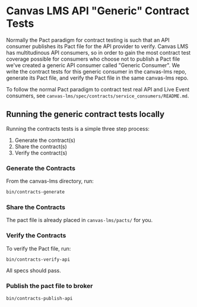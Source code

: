 # Canvas LMS API "Generic" Contract Tests

Normally the Pact paradigm for contract testing is such that an API consumer
publishes its Pact file for the API provider to verify. Canvas LMS has
multitudinous API consumers, so in order to gain the most contract test coverage
possible for consumers who choose not to publish a Pact file we've created a
generic API consumer called "Generic Consumer". We write the contract tests for
this generic consumer in the canvas-lms repo, generate its Pact file, and verify
the Pact file in the same canvas-lms repo.

To follow the normal Pact paradigm to contract test real API and Live Event
consumers, see `canvas-lms/spec/contracts/service_consumers/README.md`.

## Running the generic contract tests locally

Running the contracts tests is a simple three step process:

1. Generate the contract(s)
2. Share the contract(s)
3. Verify the contract(s)

### Generate the Contracts

From the canvas-lms directory, run:

```sh
bin/contracts-generate
```

### Share the Contracts

The pact file is already placed in `canvas-lms/pacts/` for you.

### Verify the Contracts

To verify the Pact file, run:

```sh
bin/contracts-verify-api
```

All specs should pass.

### Publish the pact file to broker

```sh 
bin/contracts-publish-api
```
